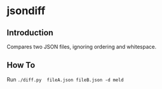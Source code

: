 # jsondiff

## Introduction
Compares two JSON files, ignoring ordering and whitespace.

## How To
Run `./diff.py  fileA.json fileB.json -d meld`
